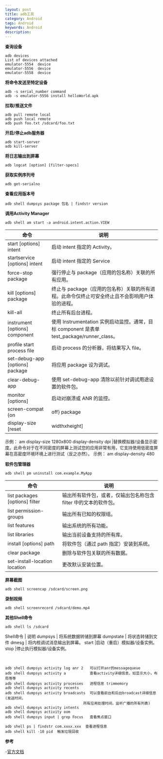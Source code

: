 ```yaml
---
layout: post
title: adb工具
category: Android
tags: Android
keywords: Android
description: 
---
```




**查询设备**

    adb devices
    List of devices attached
    emulator-5554  device
    emulator-5556  device
    emulator-5558  device

**将命令发送至特定设备**

    adb -s serial_number command
    adb -s emulator-5556 install helloWorld.apk

**拉取/推送文件**

    adb pull remote local
    adb push local remote
    adb push foo.txt /sdcard/foo.txt

**开启/停止adb服务器**

    adb start-server
    adb kill-server

**将日志输出到屏幕**    

    adb logcat [option] [filter-specs]

**获取实例序列号**

    adb get-serialno

**查看应用版本号**

    adb shell dumpsys package 包名 | findstr version

**调用Activity Manager**

    adb shell am start -a android.intent.action.VIEW

命令|说明
----|----
start [options] intent | 启动 intent 指定的 Activity。 
startservice [options] intent | 启动 intent 指定的 Service
force-stop package | 强行停止与 package（应用的包名称）关联的所有应用。 
kill [options] package |终止与 package（应用的包名称）关联的所有进程。此命令仅终止可安全终止且不会影响用户体验的进程。
kill-all | 终止所有后台进程。
instrument [options] component |使用 Instrumentation 实例启动监控。通常，目标 component 是表单 test_package/runner_class。 
profile start process file 	| 启动 process 的分析器，将结果写入 file。
set-debug-app [options] package 	| 将应用 package 设为调试。
clear-debug-app |	使用 set-debug-app 清除以前针对调试用途设置的软件包。 
monitor [options] |	启动对崩溃或 ANR 的监控。 
screen-compat {on|off} package |	控制 package 的屏幕兼容性模式。 
display-size [reset|widthxheight] |	替换模拟器/设备显示尺寸。此命令对于在不同尺寸的屏幕上测试您的应用非常有用，它支持使用大屏设备模仿小屏幕分辨率（反之亦然）。
示例：
am display-size 1280x800 
display-density dpi 	|替换模拟器/设备显示密度。此命令对于在不同密度的屏幕上测试您的应用非常有用，它支持使用低密度屏幕在高密度环境环境上进行测试（反之亦然）。
示例：
am display-density 480 

**软件包管理器**

    adb shell pm uninstall com.example.MyApp

命令 | 说明
----|----
list packages [options] filter | 输出所有软件包，或者，仅输出包名称包含 filter 中的文本的软件包。
list permission-groups |输出所有已知的权限组。
list features 	| 输出系统的所有功能。
list libraries 	|输出当前设备支持的所有库。 
install [options] path |将软件包（通过 path 指定）安装到系统。
clear package |	删除与软件包关联的所有数据。 
set-install-location location |	更改默认安装位置。


**屏幕截图**

    adb shell screencap /sdcard/screen.png

**录制视频**

    adb shell screenrecord /sdcard/demo.mp4

**其他Shell命令**

    adb shell ls /sdcard

Shell命令 | 说明
dumpsys | 将系统数据转储到屏幕
dumpstate | 将状态转储到文件
dmesg | 将内核调试消息输出到屏幕。 
start |启动（重启）模拟器/设备实例。
stop |停止执行模拟器/设备实例。

<br/>

    adb shell dumpsys activity log anr 2   可以打开anr的messagequeue
    adb shell dumpsys activity a           查看activity详细信息，如显示大小，布局等等
    adb shell dumpsys activity processes   进程信息 trimmemory
    adb shell dumpsys activity recents
    adb shell dumpsys activity broadcasts  可以查看前台和后台broadcast详细信息(发送时间，
                                        所有应用处理时间，监听广播的所有列表)
    adb shell dumpsys activity intents
    adb shell dumpsys activity oom
    adb shell dumpsys input | grep Focus   查看焦点窗口

    adb shell ps | findstr com.xxxx.xxx  查看进程信息
    adb shell kill -10 pid  触发垃圾回收



**参考**

-[官方文档](https://developer.android.com/studio/command-line/adb?hl=zh-cn)
